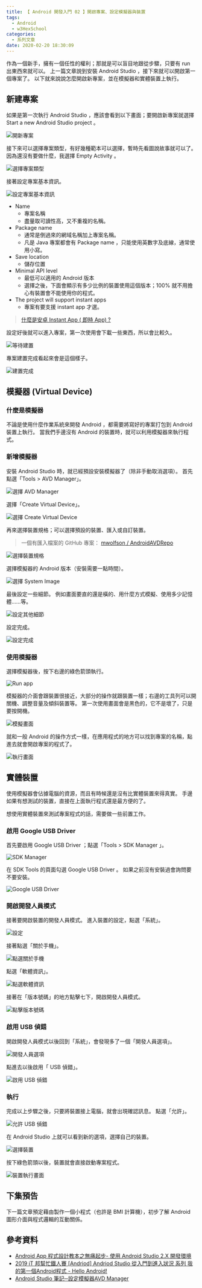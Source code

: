 ```yaml
---
title: 【 Android 開發入門 02 】開啟專案、設定模擬器與裝置
tags:
  - Android
  - w3HexSchool
categories:
  - 系列文章
date: 2020-02-20 18:30:09
---
```



作為一個新手，擁有一個任性的權利；那就是可以盲目地跟從步驟，只要有 run 出東西來就可以。
上一篇文章說到安裝 Android Studio ，接下來就可以開啟第一個專案了。
以下就來說說怎麼開啟新專案，並在模擬器和實體裝置上執行。

<!-- more -->

## 新建專案

如果是第一次執行 Android Studio ，應該會看到以下畫面；要開啟新專案就選擇 Start a new Android Studio project 。

![開新專案](01.png)

接下來可以選擇專案類型，有好幾種範本可以選擇，暫時先看圖說故事就可以了。
因為還沒有要做什麼，我選擇 Empty Activity 。

![選擇專案類型](02.png)

接著設定專案基本資訊。

![設定專案基本資訊](03.png)

* Name
  * 專案名稱
  * 盡量取可讀性高，又不重複的名稱。
* Package name
  * 通常是倒過來的網域名稱加上專案名稱。
  * 凡是 Java 專案都會有 Package name ，只能使用英數字及底線，通常使用小寫。
* Save location
  * 儲存位置
* Minimal API level
  * 最低可以適用的 Android 版本
  * 選擇之後，下面會顯示有多少比例的裝置使用這個版本；100% 就不用擔心有裝置會不能使用你的程式。
* The project will support instant apps
  * 專案有要支援 instant app 才選。

> [什麼是安卓 Instant App ( 即時 App) ?](https://code.tutsplus.com/zh-hant/tutorials/what-are-android-instant-apps--cms-29283)

設定好後就可以進入專案，第一次使用會下載一些東西，所以會比較久。

![等待建置](04.png)

專案建置完成看起來會是這個樣子。

![建置完成](05.png)

## 模擬器 (Virtual Device)

### 什麼是模擬器

不論是使用什麼作業系統來開發 Android ，都需要將寫好的專案打包到 Android 裝置上執行。
當我們手邊沒有 Android 的裝置時，就可以利用模擬器來執行程式。

### 新增模擬器

安裝 Android Studio 時，就已經預設安裝模擬器了（除非手動取消選項）。
首先點選「Tools > AVD Manager」。

![選擇 AVD Manager](06.png)

選擇「Create Virtual Device」。

![選擇 Create Virtual Device](07.png)

再來選擇裝置規格；可以選擇預設的裝置、匯入或自訂裝置。
> 一個有匯入檔案的 GitHub 專案： [mwolfson / AndroidAVDRepo](https://github.com/mwolfson/AndroidAVDRepo)

![選擇裝置規格](08.png)

選擇模擬器的 Android 版本（安裝需要一點時間）。

![選擇 System Image](09.png)

最後設定一些細節。
例如畫面要直的還是橫的、用什麼方式模擬、使用多少記憶體……等。

![設定其他細節](10.png)

設定完成。

![設定完成](11.png)

### 使用模擬器

選擇模擬器後，按下右邊的綠色箭頭執行。

![Run app](12.png)

模擬器的介面會跟裝置很接近，大部分的操作就跟裝置一樣；右邊的工具列可以開關機、調整音量及傾斜裝置等。
第一次使用畫面會是黑色的，它不是壞了，只是要按開機。

![模擬畫面](13.png)

就和一般 Android 的操作方式一樣，在應用程式的地方可以找到專案的名稱，點進去就會開啟專案的程式了。

![執行畫面](14.png)

## 實體裝置

使用模擬器會佔據電腦的資源，而且有時候還是沒有比實體裝置來得真實。
手邊如果有想測試的裝置，直接在上面執行程式還是最方便的了。

想使用實體裝置來測試專案程式的話，需要做一些前置工作。

### 啟用 Google USB Driver

首先要啟用 Google USB Driver ；點選「Tools > SDK Manager 」。

![SDK Manager](15.png)

在 SDK Tools 的頁面勾選 Google USB Driver 。
如果之前沒有安裝過會詢問要不要安裝。

![Google USB Driver](16.png)

### 開啟開發人員模式

接著要開啟裝置的開發人員模式。
進入裝置的設定，點選「系統」。

![設定](17.png)

接著點選「關於手機」。

![點選關於手機](18.png)

點選「軟體資訊」。

![點選軟體資訊](19.png)

接著在「版本號碼」的地方點擊七下，開啟開發人員模式。

![點擊版本號碼](20.png)

### 啟用 USB 偵錯

開啟開發人員模式以後回到「系統」，會發現多了一個「開發人員選項」。

![開發人員選項](21.png)

點進去以後啟用「 USB 偵錯」。

![啟用 USB 偵錯](22.png)

### 執行

完成以上步驟之後，只要將裝置接上電腦，就會出現確認訊息。
點選「允許」。

![允許 USB 偵錯](23.png)

在 Android Studio 上就可以看到新的選項，選擇自己的裝置。

![選擇裝置](24.png)

按下綠色箭頭以後，裝置就會直接啟動專案程式。

![裝置執行畫面](25.png)

## 下集預告

下一篇文章預定藉由製作一個小程式（也許是 BMI 計算機），初步了解 Android 圖形介面與程式邏輯的互動關係。

## 參考資料

* [Android App 程式設計教本之無痛起步- 使用 Android Studio 2.X 開發環境](https://www.flag.com.tw/books/product_s/FS761)
* [2019 iT 邦幫忙鐵人賽 [Andriod] Andriod Studio 從入門到進入狀況 系列 我的第一個Android程式 - Hello Android!](https://ithelp.ithome.com.tw/articles/10200466)
* [Android Studio 筆記─設定模擬器AVD Manager](https://ithelp.ithome.com.tw/articles/10189220)
